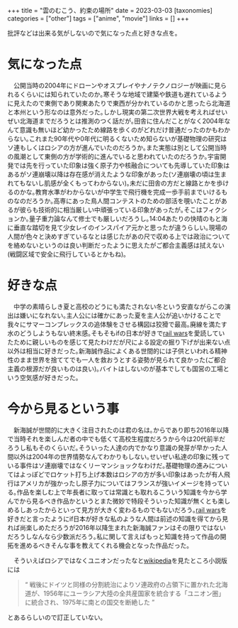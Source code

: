 +++
title = "雲のむこう、約束の場所"
date = 2023-03-03
[taxonomies]
categories = ["other"]
tags = ["anime", "movie"]
links = []
+++

批評などは出来る気がしないので気になった点と好きな点を｡

# 気になった点
　公開当時の2004年にドローンやオスプレイやナノテクノロジーが映画に見られるくらいには知られていたのか｡寒そうな地域で建築や鉄道も遅れているように見えたので東側であり関東あたりで東西が分かれているのかと思ったら北海道と本州という形なのは意外だった｡しかし現実の第二次世界大戦を考えればせいぜい北海道までだろうとは推測のつく話だが｡田舎に住んだことがなく2004年なんて意識も無いほど幼かったため線路を歩くのがどれだけ普通だったのかもわからない｡これまた90年代や0年代に明るくないため知らないが基礎物理の研究はソ連もしくはロシアの方が進んでいたのだろうか｡また実態は別として公開当時の風潮として東側の方が学術的に進んでいると思われていたのだろうか｡宇宙開発では先を行っていた印象は強く原子力や核融合についても先導していた印象はあるがソ連崩壊以降は存在感が消えたような印象があった(ソ連崩壊の頃は生まれてもないし肌感が全くもってわからない)｡未だに田舎の方だと線路とかを歩けるのかな｡教育水準がわからないが中学生で飛行機を完成一歩手前までいけるものなのだろうか｡高専にあった鳥人間コンテストのための部活を覗いたことがあるが彼らも技術的に相当厳しい中頑張っている印象があったが｡そこはフィクションか｡量子重力論なんて修士でも厳しいだろうし｡14:04あたりの快晴のもと海に垂直な踏切を見て少女レイのインスパイア元かと思ったが違うらしい｡現場の人間が色々と決めすぎているなとは感じたがあの尺で収める上では政治についてを絡めないというのは良い判断だったように思えたがご都合主義感は拭えない(戦闘区域で安全に飛行しているとかもね)｡

# 好きな点
　中学の素晴らしき夏と高校のどうにも満たされない冬という安直ながらこの演出は嫌いになれない｡主人公には確かにあった夏を主人公が追いかけることで我々にサマーコンプレックスの追体験をさせる構図は狡猾で最高｡廃線を満たす水のどうしようもない終末感｡そもそもifの日本が好きで[rail wars](http://rail-wars.com)を愛読していたために親しいものを感じて見たわけだが尺による設定の掘り下げが出来ない点以外は相当に好きだった｡新海誠作品によくある世間的には子供といわれる精神性のまま世界を捨ててでも一人を救おうとする姿勢が見られて良かった(ご都合主義の根源だが良いものは良い)｡バイトはしないのが基本でしても国営の工場という空気感が好きだった｡

# 今から見るという事
　新海誠が世間的に大きく注目されたのは君の名は｡からであり即ち2016年以降で当時それを楽しんだ者の中でも低くて高校生程度だろうから今は20代前半だろうし私もそのくらいだ｡そういった人達の内でかなり意識の発芽が早かった人間以外は2004年の世界情勢なんてわかりもしない｡せいぜい私達の印象に残っている事件はソ連崩壊ではなくリーマンショックなわけだ｡基礎物理の進みについてはよっぽどでロケット打ち上げ本数はロシアの方が多い印象はあったが有人飛行はアメリカが強かったし原子力についてはフランスが強いイメージを持っている｡作品を楽しむ上で年長者に取っては常識とも取れるこういう知識を今から学んでから見るべき作品かというとまた微妙で特段そういった知識が無くとも楽しめるしあったからといって見方が大きく変わるものでもないだろう｡[rail wars](http://rail-wars.com)を好きだと言ったようにif日本が好きな私のような人間は前述の知識を得てから見れば尚楽しめただろうが2016年以降生まれた新海誠ファンはその限りではないだろうしなんなら少数派だろう｡私に関して言えばもっと知識を持って作品の開拓を進めるべきそんな事を教えてくれる機会となった作品だった｡

　そういえばロシアではなくユニオンだったなと[wikipedia](https://ja.wikipedia.org/wiki/%E9%9B%B2%E3%81%AE%E3%82%80%E3%81%93%E3%81%86%E3%80%81%E7%B4%84%E6%9D%9F%E3%81%AE%E5%A0%B4%E6%89%80)を見たところ小説版には
> “ 戦後にドイツと同様の分割統治によりソ連政府の占領下に置かれた北海道が、1956年にユーラシア大陸の全共産国家を統合する「ユニオン圏」に統合され、1975年に南との国交を断絶した ”

とあるらしいので訂正していない｡
